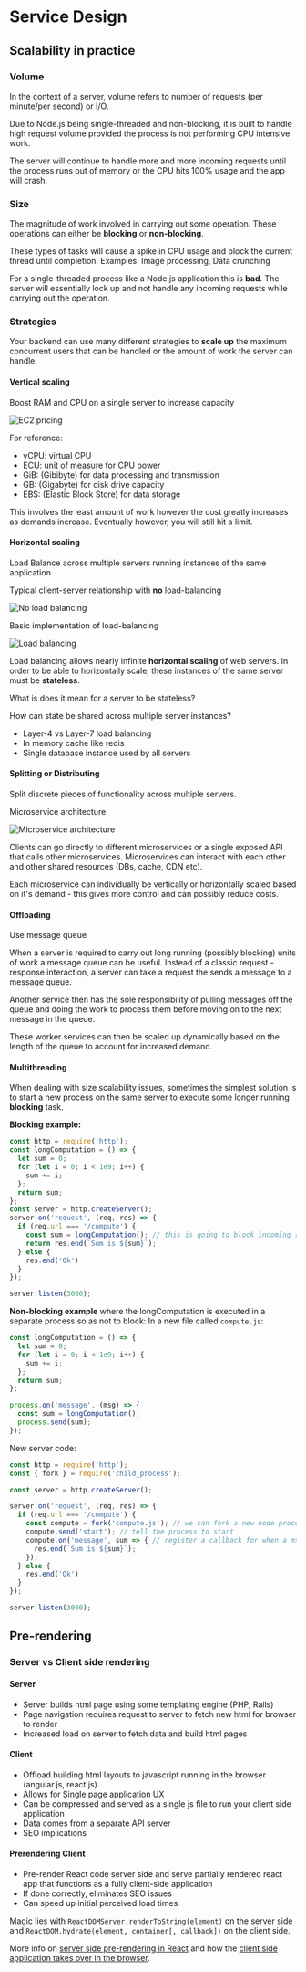 # Service Design

## Scalability in practice


### Volume

In the context of a server, volume refers to number of requests (per minute/per second) or I/O.

Due to Node.js being single-threaded and non-blocking,
it is built to handle high request volume provided the
process is not performing CPU intensive work.

The server will continue to handle more and more incoming requests
until the process runs out of memory or the CPU hits 100% usage and the
app will crash.

### Size

The magnitude of work involved in carrying out some operation.
These operations can either be **blocking** or **non-blocking**.

These types of tasks will cause a spike in CPU usage and block the
current thread until completion.
Examples: Image processing, Data crunching

For a single-threaded process like a Node.js application this is **bad**.
The server will essentially lock up and not handle any incoming requests
while carrying out the operation.

### Strategies

Your backend can use many different strategies to **scale up** the
maximum concurrent users that can be handled or the amount of work
the server can handle.

#### Vertical scaling

Boost RAM and CPU on a single server to increase capacity

![EC2 pricing](images/ec2-pricing.png)

For reference:
* vCPU: virtual CPU
* ECU: unit of measure for CPU power
* GiB: (Gibibyte) for data processing and transmission
* GB: (Gigabyte) for disk drive capacity
* EBS: (Elastic Block Store) for data storage

This involves the least amount of work however the cost greatly increases
as demands increase. Eventually however, you will still hit a limit.


#### Horizontal scaling

Load Balance across multiple servers running instances of the same application

Typical client-server relationship with **no** load-balancing

![No load balancing](images/no-load-balancing.png)

Basic implementation of load-balancing

![Load balancing](images/load-balancing.png)

Load balancing allows nearly infinite **horizontal scaling** of web servers.
In order to be able to horizontally scale, these instances of the same
server must be **stateless**.

What is does it mean for a server to be stateless?

How can state be shared across multiple server instances?
- Layer-4 vs Layer-7 load balancing
- In memory cache like redis
- Single database instance used by all servers


#### Splitting or Distributing

Split discrete pieces of functionality across multiple servers.

Microservice architecture

![Microservice architecture](images/microservices-architecture.png)

Clients can go directly to different microservices or a single exposed
API that calls other microservices. Microservices can interact with
each other and other shared resources (DBs, cache, CDN etc).

Each microservice can individually be vertically or horizontally scaled
based on it's demand - this gives more control and can possibly reduce
costs.

#### Offloading

Use message queue

When a server is required to carry out long running (possibly blocking)
units of work a message queue can be useful.
Instead of a classic request - response interaction, a server can take a
request the sends a message to a message queue.

Another service then has the sole responsibility of pulling
messages off the queue and doing the work to process them before moving
on to the next message in the queue.

These worker services can then be scaled up dynamically based on the
length of the queue to account for increased demand.


#### Multithreading

When dealing with size scalability issues, sometimes the simplest
solution is to start a new process on the same server to execute some
longer running **blocking** task.

**Blocking example:**
```javascript
const http = require('http');
const longComputation = () => {
  let sum = 0;
  for (let i = 0; i < 1e9; i++) {
    sum += i;
  };
  return sum;
};
const server = http.createServer();
server.on('request', (req, res) => {
  if (req.url === '/compute') {
    const sum = longComputation(); // this is going to block incoming requests
    return res.end(`Sum is ${sum}`);
  } else {
    res.end('Ok')
  }
});

server.listen(3000);
```
**Non-blocking example** where the longComputation is executed in a separate process so as not to block:
In a new file called `compute.js`:
```javascript
const longComputation = () => {
  let sum = 0;
  for (let i = 0; i < 1e9; i++) {
    sum += i;
  };
  return sum;
};

process.on('message', (msg) => {
  const sum = longComputation();
  process.send(sum);
});
```

New server code:
```javascript
const http = require('http');
const { fork } = require('child_process');

const server = http.createServer();

server.on('request', (req, res) => {
  if (req.url === '/compute') {
    const compute = fork('compute.js'); // we can fork a new node process
    compute.send('start'); // tell the process to start
    compute.on('message', sum => { // register a callback for when a msg is received from fork
      res.end(`Sum is ${sum}`);
    });
  } else {
    res.end('Ok')
  }
});

server.listen(3000);
```

## Pre-rendering

### Server vs Client side rendering

#### Server
- Server builds html page using some templating engine (PHP, Rails)
- Page navigation requires request to server to fetch new html for browser
to render
- Increased load on server to fetch data and build html pages


#### Client
- Offload building html layouts to javascript running in the browser (angular.js, react.js)
- Allows for Single page application UX
- Can be compressed and served as a single js file to run your client side application
- Data comes from a separate API server
- SEO implications


#### Prerendering Client
- Pre-render React code server side and serve partially rendered react app
that functions as a fully client-side application
- If done correctly, eliminates SEO issues
- Can speed up initial perceived load times

Magic lies with `ReactDOMServer.renderToString(element)` on the server side
and `ReactDOM.hydrate(element, container[, callback])` on the client side.

More info on [server side pre-rendering in React](https://reactjs.org/docs/react-dom-server.html#rendertostring)
and how the [client side application takes over in the browser](https://reactjs.org/docs/react-dom.html#hydrate).
